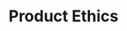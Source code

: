 --- 
layout: training
title: Product Ethics
description: Build successful products while avoiding digital pollution or collateral damage to society. This training helps you embrace responsibility so you can build products that create the change you intend.
bg: 3B5DEF
copy: If you want to build equitable products.
img: /images/combined-shape-3.svg
permalink: /ethics-training/

image1: /product-presentation-bro.png
---